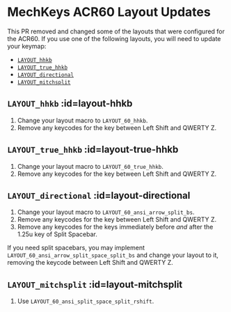 # MechKeys ACR60 Layout Updates

This PR removed and changed some of the layouts that were configured for
the ACR60. If you use one of the following layouts, you will need to
update your keymap:

- [`LAYOUT_hhkb`](#layout-hhkb)
- [`LAYOUT_true_hhkb`](#layout-true-hhkb)
- [`LAYOUT_directional`](#layout-directional)
- [`LAYOUT_mitchsplit`](#layout-mitchsplit)

## `LAYOUT_hhkb` :id=layout-hhkb

1. Change your layout macro to `LAYOUT_60_hhkb`.
2. Remove any keycodes for the key between Left Shift and QWERTY Z.

## `LAYOUT_true_hhkb` :id=layout-true-hhkb

1. Change your layout macro to `LAYOUT_60_true_hhkb`.
2. Remove any keycodes for the key between Left Shift and QWERTY Z.

## `LAYOUT_directional` :id=layout-directional

1. Change your layout macro to `LAYOUT_60_ansi_arrow_split_bs`.
2. Remove any keycodes for the key between Left Shift and QWERTY Z.
3. Remove any keycodes for the keys immediately before *and* after the
1.25u key of Split Spacebar.

If you need split spacebars, you may implement
`LAYOUT_60_ansi_arrow_split_space_split_bs` and change your layout to
it, removing the keycode between Left Shift and QWERTY Z.

## `LAYOUT_mitchsplit` :id=layout-mitchsplit

1. Use `LAYOUT_60_ansi_split_space_split_rshift`.
